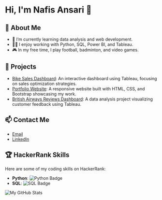 # Hi, I'm Nafis Ansari 👋

## 🚀 About Me
- 🌱 I’m currently learning data analysis and web development.
- 👨‍💻 I enjoy working with Python, SQL, Power BI, and Tableau.
- 🎮 In my free time, I play football, badminton, and video games.

## 💼 Projects
- [Bike Sales Dashboard](#): An interactive dashboard using Tableau, focusing on sales optimization strategies.
- [Portfolio Website](#): A responsive website built with HTML, CSS, and Bootstrap showcasing my work.
- [British Airways Reviews Dashboard](#): A data analysis project visualizing customer feedback using Tableau.

## 📫 Contact Me
- [Email](mailto:nafisansari7745@gmail.com)
- [LinkedIn](https://www.linkedin.com/in/nafis-ansari-63878b182/)

## 🏆 HackerRank Skills
Here are some of my coding skills on HackerRank:

- **Python**: ![Python Badge](https://img.shields.io/badge/Python-2%20stars-bronze)
- **SQL**: ![SQL Badge](https://img.shields.io/badge/SQL-4%20stars-silver)

![My GitHub Stats](https://github-readme-stats.vercel.app/api?username=NafisAnsari786&show_icons=true&theme=radical)
